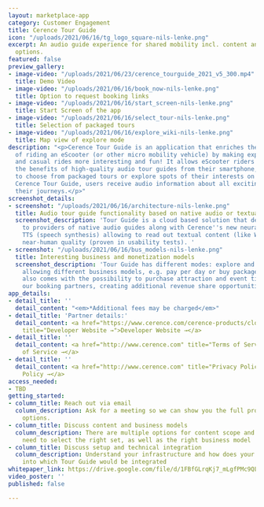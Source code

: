 ```yaml
---
layout: marketplace-app
category: Customer Engagement
title: Cerence Tour Guide
icon: "/uploads/2021/06/16/tg_logo_square-nils-lenke.png"
excerpt: An audio guide experience for shared mobility incl. content and monetization
  options.
featured: false
preview_gallery:
- image-video: "/uploads/2021/06/23/cerence_tourguide_2021_v5_300.mp4"
  title: Demo Video
- image-video: "/uploads/2021/06/16/book_now-nils-lenke.png"
  title: Option to request booking links
- image-video: "/uploads/2021/06/16/start_screen-nils-lenke.png"
  title: Start Screen of the app
- image-video: "/uploads/2021/06/16/select_tour-nils-lenke.png"
  title: Selection of packaged tours
- image-video: "/uploads/2021/06/16/explore_wiki-nils-lenke.png"
  title: Map view of explore mode
description: "<p>Cerence Tour Guide is an application that enriches the experience
  of riding an eScooter (or other micro mobility vehicle) by making exploring cities
  and casual rides more interesting and fun! It allows eScooter riders to get all
  the benefits of high-quality audio tour guides from their smartphone, enabling them
  to choose from packaged tours or explore spots of their interests on the go. With
  Cerence Tour Guide, users receive audio information about all exciting places along
  their journeys.</p>"
screenshot_details:
- screenshot: "/uploads/2021/06/16/architecture-nils-lenke.png"
  title: Audio tour guide functionality based on native audio or textual content
  screenshot_description: 'Tour Guide is a cloud based solution that delivers interfaces
    to providers of native audio guides along with Cerence''s new neural network based
    TTS (speech synthesis) allowing to read out textual content (like Wikipedia) in
    near-human quality (proven in usability tests). '
- screenshot: "/uploads/2021/06/16/bus_models-nils-lenke.png"
  title: Interesting business and monetization models
  screenshot_description: 'Tour Guide has different modes: explore and packaged tour
    allowing different business models, e.g. pay per day or buy packaged tours. It
    also comes with the possibility to purchase attraction and event tickets through
    our booking partners, creating additional revenue share opportunities.'
app_details:
- detail_title: ''
  detail_content: "<em>*Additional fees may be charged</em>"
- detail_title: 'Partner details:'
  detail_content: <a href="https://www.cerence.com/cerence-products/cloud-services"
    title="Developer Website →">Developer Website →</a>
- detail_title: ''
  detail_content: <a href="http://www.cerence.com" title="Terms of Service →">Terms
    of Service →</a>
- detail_title: ''
  detail_content: <a href="http://www.cerence.com" title="Privacy Policy →">Privacy
    Policy →</a>
access_needed:
- TBD
getting_started:
- column_title: Reach out via email
  column_description: Ask for a meeting so we can show you the full product and its
    options.
- column_title: Discuss content and business models
  column_description: There are multiple options for content scope and together we
    need to select the right set, as well as the right business model
- column_title: Discuss setup and technical integration
  column_description: Understand your infrastructure and how does your app looks like,
    into which Tour Guide would be integrated
whitepaper_link: https://drive.google.com/file/d/1FBfGLrqKj7_mLgfPMc9QLdFHa9mIp0eA/view?usp=sharing
video_poster: ''
published: false

---
```

